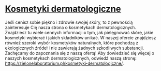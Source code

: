 # [Kosmetyki dermatologiczne](https://zielonelaboratorium.pl/kosmetyki-dermatologiczne/)

Jeśli cenisz sobie piękno i zdrowie swojej skóry, to z pewnością zainteresuje Cię nasza strona o kosmetykach dermatologicznych. Znajdziesz tu wiele cennych informacji o tym, jak pielęgnować skórę, jakie kosmetyki wybierać i jakich składników unikać. W naszej ofercie znajdziesz również szeroki wybór kosmetyków naturalnych, które pochodzą z ekologicznych źródeł i nie zawierają żadnych szkodliwych substancji. Zachęcamy do zapoznania się z naszą ofertą! Aby dowiedzieć się więcej o naszych kosmetykach dermatologicznych, odwiedź naszą stronę: https://zielonelaboratorium.pl/kosmetyki-dermatologiczne/.